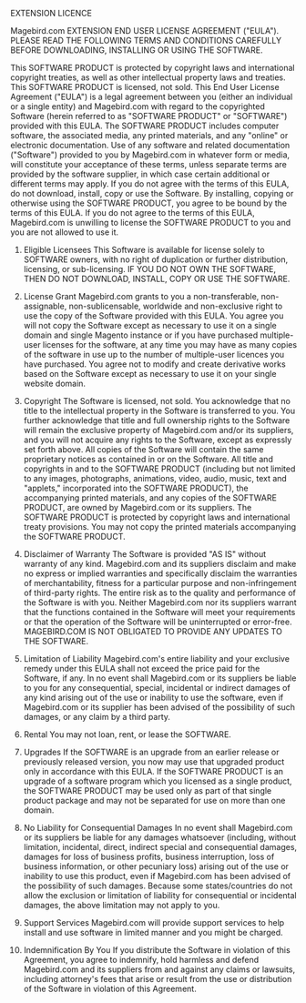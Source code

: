 EXTENSION LICENCE

Magebird.com EXTENSION END USER LICENSE AGREEMENT ("EULA"). PLEASE READ THE FOLLOWING TERMS AND CONDITIONS CAREFULLY BEFORE DOWNLOADING, INSTALLING OR USING THE SOFTWARE.

This SOFTWARE PRODUCT is protected by copyright laws and international copyright treaties, as well as other intellectual property laws and treaties. This SOFTWARE PRODUCT is licensed, not sold. This End User License Agreement ("EULA") is a legal agreement between you (either an individual or a single entity) and Magebird.com with regard to the copyrighted Software (herein referred to as "SOFTWARE PRODUCT" or "SOFTWARE") provided with this EULA. The SOFTWARE PRODUCT includes computer software, the associated media, any printed materials, and any "online" or electronic documentation. Use of any software and related documentation ("Software") provided to you by Magebird.com in whatever form or media, will constitute your acceptance of these terms, unless separate terms are provided by the software supplier, in which case certain additional or different terms may apply. If you do not agree with the terms of this EULA, do not download, install, copy or use the Software. By installing, copying or otherwise using the SOFTWARE PRODUCT, you agree to be bound by the terms of this EULA. If you do not agree to the terms of this EULA, Magebird.com is unwilling to license the SOFTWARE PRODUCT to you and you are not allowed to use it.

1. Eligible Licensees 
This Software is available for license solely to SOFTWARE owners, with no right of duplication or further distribution, licensing, or sub-licensing. IF YOU DO NOT OWN THE SOFTWARE, THEN DO NOT DOWNLOAD, INSTALL, COPY OR USE THE SOFTWARE.

2. License Grant
Magebird.com grants to you a non-transferable, non-assignable, non-sublicensable, worldwide and non-exclusive right to use the copy of the Software provided with this EULA. You agree you will not copy the Software except as necessary to use it on a single domain and single Magento instance or if you have purchased multiple-user licenses for the software, at any time you may have as many copies of the software in use up to the number of multiple-user licences you have purchased. You agree not to modify and create derivative works based on the Software except as necessary to use it on your single website domain.

3. Copyright 
The Software is licensed, not sold. You acknowledge that no title to the intellectual property in the Software is transferred to you. You further acknowledge that title and full ownership rights to the Software will remain the exclusive property of Magebird.com and/or its suppliers, and you will not acquire any rights to the Software, except as expressly set forth above. All copies of the Software will contain the same proprietary notices as contained in or on the Software. All title and copyrights in and to the SOFTWARE PRODUCT (including but not limited to any images, photographs, animations, video, audio, music, text and "applets," incorporated into the SOFTWARE PRODUCT), the accompanying printed materials, and any copies of the SOFTWARE PRODUCT, are owned by Magebird.com or its suppliers. The SOFTWARE PRODUCT is protected by copyright laws and international treaty provisions. You may not copy the printed materials accompanying the SOFTWARE PRODUCT.

4. Disclaimer of Warranty 
The Software is provided "AS IS" without warranty of any kind. Magebird.com and its suppliers disclaim and make no express or implied warranties and specifically disclaim the warranties of merchantability, fitness for a particular purpose and non-infringement of third-party rights. The entire risk as to the quality and performance of the Software is with you. Neither Magebird.com nor its suppliers warrant that the functions contained in the Software will meet your requirements or that the operation of the Software will be uninterrupted or error-free. MAGEBIRD.COM IS NOT OBLIGATED TO PROVIDE ANY UPDATES TO THE SOFTWARE.

5. Limitation of Liability 
Magebird.com's entire liability and your exclusive remedy under this EULA shall not exceed the price paid for the Software, if any. In no event shall Magebird.com or its suppliers be liable to you for any consequential, special, incidental or indirect damages of any kind arising out of the use or inability to use the software, even if Magebird.com or its supplier has been advised of the possibility of such damages, or any claim by a third party.

6. Rental
You may not loan, rent, or lease the SOFTWARE.

7. Upgrades
If the SOFTWARE is an upgrade from an earlier release or previously released version, you now may use that upgraded product only in accordance with this EULA. If the SOFTWARE PRODUCT is an upgrade of a software program which you licensed as a single product, the SOFTWARE PRODUCT may be used only as part of that single product package and may not be separated for use on more than one domain.

8. No Liability for Consequential Damages
In no event shall Magebird.com or its suppliers be liable for any damages whatsoever (including, without limitation, incidental, direct, indirect special and consequential damages, damages for loss of business profits, business interruption, loss of business information, or other pecuniary loss) arising out of the use or inability to use this product, even if Magebird.com has been advised of the possibility of such damages. Because some states/countries do not allow the exclusion or limitation of liability for consequential or incidental damages, the above limitation may not apply to you.

9. Support Services 
Magebird.com will provide support services to help install and use software in limited manner and you might be charged.

10. Indemnification By You
If you distribute the Software in violation of this Agreement, you agree to indemnify, hold harmless and defend Magebird.com and its suppliers from and against any claims or lawsuits, including attorney's fees that arise or result from the use or distribution of the Software in violation of this Agreement.